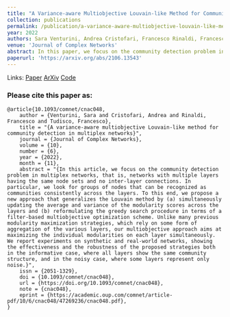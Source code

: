 ```yaml
---
title: "A Variance-aware Multiobjective Louvain-like Method for Community Detection in Multiplex Networks"
collection: publications
permalink: /publication/a-variance-aware-multiobjective-louvain-like-method-for-community-detection-in-multiplex-networks
year: 2022
authors: Sara Venturini, Andrea Cristofari, Francesco Rinaldi, Francesco Tudisco
venue: 'Journal of Complex Networks'
abstract: In this paper, we focus on the community detection problem in multiplex networks, i.e., networks with multiple layers having same node sets and no inter-layer connections. In particular, we look for groups of nodes that can be recognized as communities consistently across the layers. To this end, we propose a new approach that generalizes the Louvain method by (a) simultaneously updating average and variance of the modularity scores across the layers, and (b) reformulating the greedy search procedure in terms of a filter-based multiobjective optimization scheme. Unlike many previous modularity maximization strategies, which rely on some form of aggregation of the various layers, our multiobjective approach aims at maximizing the individual modularities on each layer simultaneously. We report experiments on synthetic and real-world networks, showing the effectiveness and the robustness of the proposed strategies both in the informative case, where all layers show the same community structure, and in the noisy case, where some layers represent only noise.
paperurl: 'https://arxiv.org/abs/2106.13543'
---
```


Links: [Paper](https://academic.oup.com/comnet/article/10/6/cnac048/6847320) [ArXiv](https://arxiv.org/abs/2106.13543) [Code](https://github.com/saraventurini/A-Variance-aware-Multiobjective-Louvain-like-Method-for-Community-Detection-in-Multiplex-Networks)

<h3>Please cite this paper as:</h3>

``` 
@article{10.1093/comnet/cnac048,
    author = {Venturini, Sara and Cristofari, Andrea and Rinaldi, Francesco and Tudisco, Francesco},
    title = "{A variance-aware multiobjective Louvain-like method for community detection in multiplex networks}",
    journal = {Journal of Complex Networks},
    volume = {10},
    number = {6},
    year = {2022},
    month = {11},
    abstract = "{In this article, we focus on the community detection problem in multiplex networks, that is, networks with multiple layers having the same node sets and no inter-layer connections. In particular, we look for groups of nodes that can be recognized as communities consistently across the layers. To this end, we propose a new approach that generalizes the Louvain method by (a) simultaneously updating the average and variance of the modularity scores across the layers and (b) reformulating the greedy search procedure in terms of a filter-based multiobjective optimization scheme. Unlike many previous modularity maximization strategies, which rely on some form of aggregation of the various layers, our multiobjective approach aims at maximizing the individual modularities on each layer simultaneously. We report experiments on synthetic and real-world networks, showing the effectiveness and the robustness of the proposed strategies both in the informative case, where all layers show the same community structure, and in the noisy case, where some layers represent only noise.}",
    issn = {2051-1329},
    doi = {10.1093/comnet/cnac048},
    url = {https://doi.org/10.1093/comnet/cnac048},
    note = {cnac048},
    eprint = {https://academic.oup.com/comnet/article-pdf/10/6/cnac048/47269236/cnac048.pdf},
}
```


